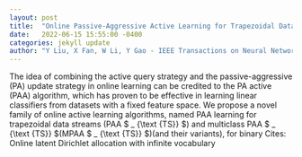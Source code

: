 ```yaml
---
layout: post
title:  "Online Passive-Aggressive Active Learning for Trapezoidal Data Streams"
date:   2022-06-15 15:55:00 -0400
categories: jekyll update
author: "Y Liu, X Fan, W Li, Y Gao - IEEE Transactions on Neural Networks and Learning , 2022"
---
```

The idea of combining the active query strategy and the passive-aggressive (PA) update strategy in online learning can be credited to the PA active (PAA) algorithm, which has proven to be effective in learning linear classifiers from datasets with a fixed feature space. We propose a novel family of online active learning algorithms, named PAA learning for trapezoidal data streams (PAA $ _ {\text {TS}} $) and multiclass PAA $ _ {\text {TS}} $(MPAA $ _ {\text {TS}} $)(and their variants), for binary  Cites: Online latent Dirichlet allocation with infinite vocabulary
